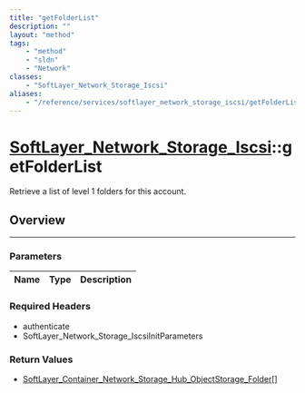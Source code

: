 ```yaml
---
title: "getFolderList"
description: ""
layout: "method"
tags:
    - "method"
    - "sldn"
    - "Network"
classes:
    - "SoftLayer_Network_Storage_Iscsi"
aliases:
    - "/reference/services/softlayer_network_storage_iscsi/getFolderList"
---
```

# [SoftLayer_Network_Storage_Iscsi](/reference/services/SoftLayer_Network_Storage_Iscsi)::getFolderList


Retrieve a list of level 1 folders for this account.


## Overview 


-----

### Parameters 
|Name | Type | Description |
| --- | --- | --- |


### Required Headers
* authenticate
* SoftLayer_Network_Storage_IscsiInitParameters


### Return Values
* <a href='/reference/datatypes/SoftLayer_Container_Network_Storage_Hub_ObjectStorage_Folder'>SoftLayer_Container_Network_Storage_Hub_ObjectStorage_Folder[] </a>





